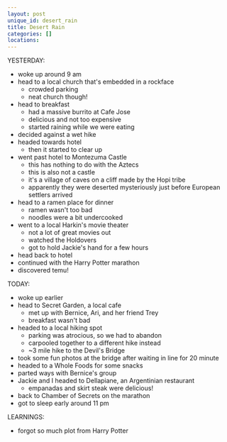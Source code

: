 ```yaml
---
layout: post
unique_id: desert_rain
title: Desert Rain
categories: []
locations: 
---
```


YESTERDAY:
* woke up around 9 am
* head to a local church that's embedded in a rockface
  * crowded parking
  * neat church though!
* head to breakfast
  * had a massive burrito at Cafe Jose
  * delicious and not too expensive
  * started raining while we were eating
* decided against a wet hike
* headed towards hotel
  * then it started to clear up
* went past hotel to Montezuma Castle
  * this has nothing to do with the Aztecs
  * this is also not a castle
  * it's a village of caves on a cliff made by the Hopi tribe
  * apparently they were deserted mysteriously just before European settlers arrived
* head to a ramen place for dinner
  * ramen wasn't too bad
  * noodles were a bit undercooked
* went to a local Harkin's movie theater
  * not a lot of great movies out
  * watched the Holdovers
  * got to hold Jackie's hand for a few hours
* head back to hotel
* continued with the Harry Potter marathon
* discovered temu!

TODAY:
* woke up earlier
* head to Secret Garden, a local cafe
  * met up with Bernice, Ari, and her friend Trey
  * breakfast wasn't bad
* headed to a local hiking spot
  * parking was atrocious, so we had to abandon
  * carpooled together to a different hike instead
  * ~3 mile hike to the Devil's Bridge
* took some fun photos at the bridge after waiting in line for 20 minute
* headed to a Whole Foods for some snacks
* parted ways with Bernice's group
* Jackie and I headed to Dellapiane, an Argentinian restaurant
  * empanadas and skirt steak were delicious!
* back to Chamber of Secrets on the marathon
* got to sleep early around 11 pm

LEARNINGS:
* forgot so much plot from Harry Potter
